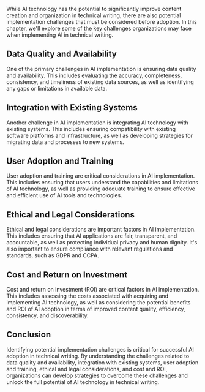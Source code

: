 

While AI technology has the potential to significantly improve content creation and organization in technical writing, there are also potential implementation challenges that must be considered before adoption. In this chapter, we'll explore some of the key challenges organizations may face when implementing AI in technical writing.

Data Quality and Availability
-----------------------------

One of the primary challenges in AI implementation is ensuring data quality and availability. This includes evaluating the accuracy, completeness, consistency, and timeliness of existing data sources, as well as identifying any gaps or limitations in available data.

Integration with Existing Systems
---------------------------------

Another challenge in AI implementation is integrating AI technology with existing systems. This includes ensuring compatibility with existing software platforms and infrastructure, as well as developing strategies for migrating data and processes to new systems.

User Adoption and Training
--------------------------

User adoption and training are critical considerations in AI implementation. This includes ensuring that users understand the capabilities and limitations of AI technology, as well as providing adequate training to ensure effective and efficient use of AI tools and technologies.

Ethical and Legal Considerations
--------------------------------

Ethical and legal considerations are important factors in AI implementation. This includes ensuring that AI applications are fair, transparent, and accountable, as well as protecting individual privacy and human dignity. It's also important to ensure compliance with relevant regulations and standards, such as GDPR and CCPA.

Cost and Return on Investment
-----------------------------

Cost and return on investment (ROI) are critical factors in AI implementation. This includes assessing the costs associated with acquiring and implementing AI technology, as well as considering the potential benefits and ROI of AI adoption in terms of improved content quality, efficiency, consistency, and discoverability.

Conclusion
----------

Identifying potential implementation challenges is critical for successful AI adoption in technical writing. By understanding the challenges related to data quality and availability, integration with existing systems, user adoption and training, ethical and legal considerations, and cost and ROI, organizations can develop strategies to overcome these challenges and unlock the full potential of AI technology in technical writing.
